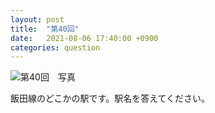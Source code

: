```yaml
---
layout: post
title:  "第40回"
date:   2021-08-06 17:40:00 +0900
categories: question
---
```



![第40回　写真](/kokodoko/images/q40.jpg "どこかの駅")

飯田線のどこかの駅です。駅名を答えてください。

